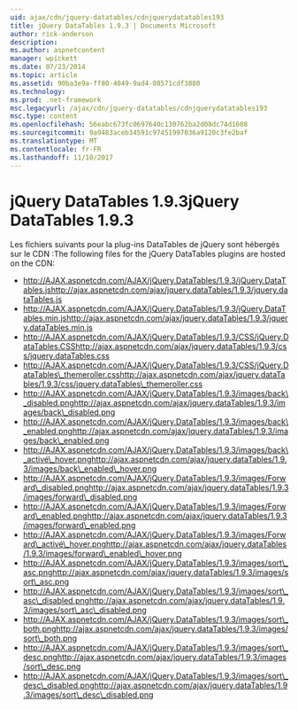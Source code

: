 ```yaml
---
uid: ajax/cdn/jquery-datatables/cdnjquerydatatables193
title: jQuery DataTables 1.9.3 | Documents Microsoft
author: rick-anderson
description: 
ms.author: aspnetcontent
manager: wpickett
ms.date: 07/23/2014
ms.topic: article
ms.assetid: 90ba3e9a-ff80-4049-9ad4-08571cdf3880
ms.technology: 
ms.prod: .net-framework
msc.legacyurl: /ajax/cdn/jquery-datatables/cdnjquerydatatables193
msc.type: content
ms.openlocfilehash: 56eabc673fc0697640c130762ba2d08dc74d1608
ms.sourcegitcommit: 9a9483aceb34591c97451997036a9120c3fe2baf
ms.translationtype: MT
ms.contentlocale: fr-FR
ms.lasthandoff: 11/10/2017
---
```

<a name="jquery-datatables-193"></a><span data-ttu-id="71fa2-102">jQuery DataTables 1.9.3</span><span class="sxs-lookup"><span data-stu-id="71fa2-102">jQuery DataTables 1.9.3</span></span>
====================
<span data-ttu-id="71fa2-103">Les fichiers suivants pour la plug-ins DataTables de jQuery sont hébergés sur le CDN :</span><span class="sxs-lookup"><span data-stu-id="71fa2-103">The following files for the jQuery DataTables plugins are hosted on the CDN:</span></span>

- <span data-ttu-id="71fa2-104">http://AJAX.aspnetcdn.com/AJAX/jQuery.DataTables/1.9.3/jQuery.DataTables.js</span><span class="sxs-lookup"><span data-stu-id="71fa2-104">http://ajax.aspnetcdn.com/ajax/jquery.dataTables/1.9.3/jquery.dataTables.js</span></span>
- <span data-ttu-id="71fa2-105">http://AJAX.aspnetcdn.com/AJAX/jQuery.DataTables/1.9.3/jQuery.DataTables.min.js</span><span class="sxs-lookup"><span data-stu-id="71fa2-105">http://ajax.aspnetcdn.com/ajax/jquery.dataTables/1.9.3/jquery.dataTables.min.js</span></span>
- <span data-ttu-id="71fa2-106">http://AJAX.aspnetcdn.com/AJAX/jQuery.DataTables/1.9.3/CSS/jQuery.DataTables.CSS</span><span class="sxs-lookup"><span data-stu-id="71fa2-106">http://ajax.aspnetcdn.com/ajax/jquery.dataTables/1.9.3/css/jquery.dataTables.css</span></span>
- <span data-ttu-id="71fa2-107">http://AJAX.aspnetcdn.com/AJAX/jQuery.DataTables/1.9.3/CSS/jQuery.DataTables\_themeroller.css</span><span class="sxs-lookup"><span data-stu-id="71fa2-107">http://ajax.aspnetcdn.com/ajax/jquery.dataTables/1.9.3/css/jquery.dataTables\_themeroller.css</span></span>
- <span data-ttu-id="71fa2-108">http://AJAX.aspnetcdn.com/AJAX/jQuery.DataTables/1.9.3/images/back\_disabled.png</span><span class="sxs-lookup"><span data-stu-id="71fa2-108">http://ajax.aspnetcdn.com/ajax/jquery.dataTables/1.9.3/images/back\_disabled.png</span></span>
- <span data-ttu-id="71fa2-109">http://AJAX.aspnetcdn.com/AJAX/jQuery.DataTables/1.9.3/images/back\_enabled.png</span><span class="sxs-lookup"><span data-stu-id="71fa2-109">http://ajax.aspnetcdn.com/ajax/jquery.dataTables/1.9.3/images/back\_enabled.png</span></span>
- <span data-ttu-id="71fa2-110">http://AJAX.aspnetcdn.com/AJAX/jQuery.DataTables/1.9.3/images/back\_activé\_hover.png</span><span class="sxs-lookup"><span data-stu-id="71fa2-110">http://ajax.aspnetcdn.com/ajax/jquery.dataTables/1.9.3/images/back\_enabled\_hover.png</span></span>
- <span data-ttu-id="71fa2-111">http://AJAX.aspnetcdn.com/AJAX/jQuery.DataTables/1.9.3/images/Forward\_disabled.png</span><span class="sxs-lookup"><span data-stu-id="71fa2-111">http://ajax.aspnetcdn.com/ajax/jquery.dataTables/1.9.3/images/forward\_disabled.png</span></span>
- <span data-ttu-id="71fa2-112">http://AJAX.aspnetcdn.com/AJAX/jQuery.DataTables/1.9.3/images/Forward\_enabled.png</span><span class="sxs-lookup"><span data-stu-id="71fa2-112">http://ajax.aspnetcdn.com/ajax/jquery.dataTables/1.9.3/images/forward\_enabled.png</span></span>
- <span data-ttu-id="71fa2-113">http://AJAX.aspnetcdn.com/AJAX/jQuery.DataTables/1.9.3/images/Forward\_activé\_hover.png</span><span class="sxs-lookup"><span data-stu-id="71fa2-113">http://ajax.aspnetcdn.com/ajax/jquery.dataTables/1.9.3/images/forward\_enabled\_hover.png</span></span>
- <span data-ttu-id="71fa2-114">http://AJAX.aspnetcdn.com/AJAX/jQuery.DataTables/1.9.3/images/sort\_asc.png</span><span class="sxs-lookup"><span data-stu-id="71fa2-114">http://ajax.aspnetcdn.com/ajax/jquery.dataTables/1.9.3/images/sort\_asc.png</span></span>
- <span data-ttu-id="71fa2-115">http://AJAX.aspnetcdn.com/AJAX/jQuery.DataTables/1.9.3/images/sort\_asc\_disabled.png</span><span class="sxs-lookup"><span data-stu-id="71fa2-115">http://ajax.aspnetcdn.com/ajax/jquery.dataTables/1.9.3/images/sort\_asc\_disabled.png</span></span>
- <span data-ttu-id="71fa2-116">http://AJAX.aspnetcdn.com/AJAX/jQuery.DataTables/1.9.3/images/sort\_both.png</span><span class="sxs-lookup"><span data-stu-id="71fa2-116">http://ajax.aspnetcdn.com/ajax/jquery.dataTables/1.9.3/images/sort\_both.png</span></span>
- <span data-ttu-id="71fa2-117">http://AJAX.aspnetcdn.com/AJAX/jQuery.DataTables/1.9.3/images/sort\_desc.png</span><span class="sxs-lookup"><span data-stu-id="71fa2-117">http://ajax.aspnetcdn.com/ajax/jquery.dataTables/1.9.3/images/sort\_desc.png</span></span>
- <span data-ttu-id="71fa2-118">http://AJAX.aspnetcdn.com/AJAX/jQuery.DataTables/1.9.3/images/sort\_desc\_disabled.png</span><span class="sxs-lookup"><span data-stu-id="71fa2-118">http://ajax.aspnetcdn.com/ajax/jquery.dataTables/1.9.3/images/sort\_desc\_disabled.png</span></span>
